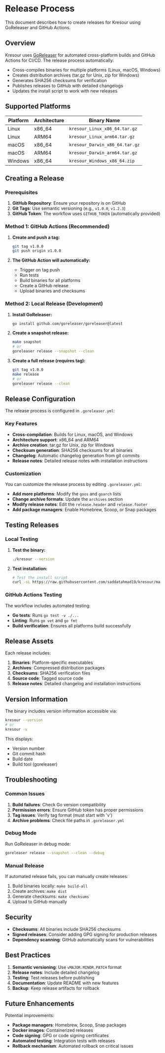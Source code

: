 # Release Process

This document describes how to create releases for Kresour using GoReleaser and GitHub Actions.

## Overview

Kresour uses [GoReleaser](https://goreleaser.com/) for automated cross-platform builds and GitHub Actions for CI/CD. The release process automatically:

- Cross-compiles binaries for multiple platforms (Linux, macOS, Windows)
- Creates distribution archives (tar.gz for Unix, zip for Windows)
- Generates SHA256 checksums for verification
- Publishes releases to GitHub with detailed changelogs
- Updates the install script to work with new releases

## Supported Platforms

| Platform | Architecture | Binary Name |
|----------|-------------|-------------|
| Linux | x86_64 | `kresour_Linux_x86_64.tar.gz` |
| Linux | ARM64 | `kresour_Linux_arm64.tar.gz` |
| macOS | x86_64 | `kresour_Darwin_x86_64.tar.gz` |
| macOS | ARM64 | `kresour_Darwin_arm64.tar.gz` |
| Windows | x86_64 | `kresour_Windows_x86_64.zip` |

## Creating a Release

### Prerequisites

1. **GitHub Repository**: Ensure your repository is on GitHub
2. **Git Tags**: Use semantic versioning (e.g., `v1.0.0`, `v1.2.3`)
3. **GitHub Token**: The workflow uses `GITHUB_TOKEN` (automatically provided)

### Method 1: GitHub Actions (Recommended)

1. **Create and push a tag:**
   ```bash
   git tag v1.0.0
   git push origin v1.0.0
   ```

2. **The GitHub Action will automatically:**
   - Trigger on tag push
   - Run tests
   - Build binaries for all platforms
   - Create a GitHub release
   - Upload binaries and checksums

### Method 2: Local Release (Development)

1. **Install GoReleaser:**
   ```bash
   go install github.com/goreleaser/goreleaser@latest
   ```

2. **Create a snapshot release:**
   ```bash
   make snapshot
   # or
   goreleaser release --snapshot --clean
   ```

3. **Create a full release (requires tag):**
   ```bash
   git tag v1.0.0
   make release
   # or
   goreleaser release --clean
   ```

## Release Configuration

The release process is configured in `.goreleaser.yml`:

### Key Features

- **Cross-compilation**: Builds for Linux, macOS, and Windows
- **Architecture support**: x86_64 and ARM64
- **Archive creation**: tar.gz for Unix, zip for Windows
- **Checksum generation**: SHA256 checksums for all binaries
- **Changelog**: Automatic changelog generation from git commits
- **Release notes**: Detailed release notes with installation instructions

### Customization

You can customize the release process by editing `.goreleaser.yml`:

- **Add more platforms**: Modify the `goos` and `goarch` lists
- **Change archive formats**: Update the `archives` section
- **Modify release notes**: Edit the `release.header` and `release.footer`
- **Add package managers**: Enable Homebrew, Scoop, or Snap packages

## Testing Releases

### Local Testing

1. **Test the binary:**
   ```bash
   ./kresour --version
   ```

2. **Test installation:**
   ```bash
   # Test the install script
   curl -sL https://raw.githubusercontent.com/saddatahmad19/kresour/main/install.sh | bash
   ```

### GitHub Actions Testing

The workflow includes automated testing:

- **Go tests**: Runs `go test -v ./...`
- **Linting**: Runs `go vet` and `go fmt`
- **Build verification**: Ensures all platforms build successfully

## Release Assets

Each release includes:

1. **Binaries**: Platform-specific executables
2. **Archives**: Compressed distribution packages
3. **Checksums**: SHA256 verification files
4. **Source code**: Tagged source code
5. **Release notes**: Detailed changelog and installation instructions

## Version Information

The binary includes version information accessible via:

```bash
kresour --version
# or
kresour -v
```

This displays:
- Version number
- Git commit hash
- Build date
- Build tool (goreleaser)

## Troubleshooting

### Common Issues

1. **Build failures**: Check Go version compatibility
2. **Permission errors**: Ensure GitHub token has proper permissions
3. **Tag issues**: Verify tag format (must start with 'v')
4. **Archive problems**: Check file paths in `.goreleaser.yml`

### Debug Mode

Run GoReleaser in debug mode:

```bash
goreleaser release --snapshot --clean --debug
```

### Manual Release

If automated release fails, you can manually create releases:

1. Build binaries locally: `make build-all`
2. Create archives: `make dist`
3. Generate checksums: `make checksums`
4. Upload to GitHub manually

## Security

- **Checksums**: All binaries include SHA256 checksums
- **Signed releases**: Consider adding GPG signing for production releases
- **Dependency scanning**: GitHub automatically scans for vulnerabilities

## Best Practices

1. **Semantic versioning**: Use `vMAJOR.MINOR.PATCH` format
2. **Release notes**: Include detailed changelog
3. **Testing**: Test releases before publishing
4. **Documentation**: Update README with new features
5. **Backup**: Keep release artifacts for rollback

## Future Enhancements

Potential improvements:

- **Package managers**: Homebrew, Scoop, Snap packages
- **Docker images**: Containerized releases
- **Code signing**: GPG or code signing certificates
- **Automated testing**: Integration tests with releases
- **Rollback mechanism**: Automated rollback on critical issues
